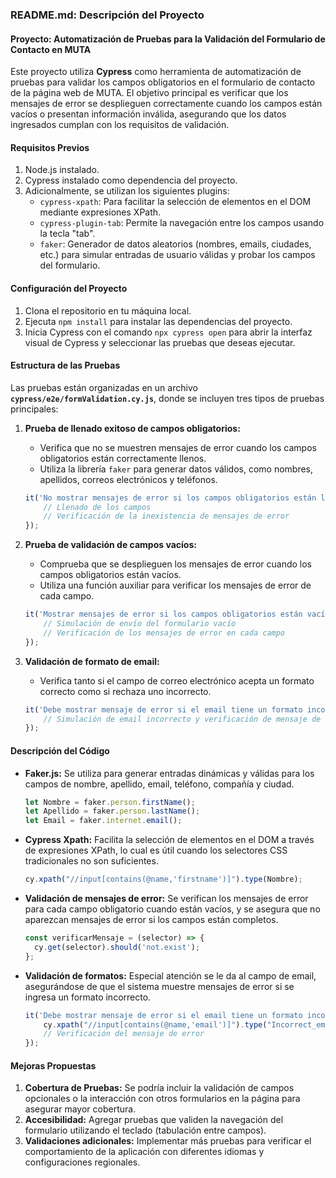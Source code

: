 ### README.md: Descripción del Proyecto

#### **Proyecto: Automatización de Pruebas para la Validación del Formulario de Contacto en MUTA**
Este proyecto utiliza **Cypress** como herramienta de automatización de pruebas para validar los campos obligatorios en el formulario de contacto de la página web de MUTA. El objetivo principal es verificar que los mensajes de error se desplieguen correctamente cuando los campos están vacíos o presentan información inválida, asegurando que los datos ingresados cumplan con los requisitos de validación.

#### **Requisitos Previos**
1. Node.js instalado.
2. Cypress instalado como dependencia del proyecto.
3. Adicionalmente, se utilizan los siguientes plugins:
   - `cypress-xpath`: Para facilitar la selección de elementos en el DOM mediante expresiones XPath.
   - `cypress-plugin-tab`: Permite la navegación entre los campos usando la tecla "tab".
   - `faker`: Generador de datos aleatorios (nombres, emails, ciudades, etc.) para simular entradas de usuario válidas y probar los campos del formulario.

#### **Configuración del Proyecto**
1. Clona el repositorio en tu máquina local.
2. Ejecuta `npm install` para instalar las dependencias del proyecto.
3. Inicia Cypress con el comando `npx cypress open` para abrir la interfaz visual de Cypress y seleccionar las pruebas que deseas ejecutar.

#### **Estructura de las Pruebas**
Las pruebas están organizadas en un archivo **`cypress/e2e/formValidation.cy.js`**, donde se incluyen tres tipos de pruebas principales:

1. **Prueba de llenado exitoso de campos obligatorios:**
   - Verifica que no se muestren mensajes de error cuando los campos obligatorios están correctamente llenos.
   - Utiliza la librería `faker` para generar datos válidos, como nombres, apellidos, correos electrónicos y teléfonos.

   ```javascript
   it('No mostrar mensajes de error si los campos obligatorios están llenos', () => {
       // Llenado de los campos
       // Verificación de la inexistencia de mensajes de error
   });
   ```

2. **Prueba de validación de campos vacíos:**
   - Comprueba que se desplieguen los mensajes de error cuando los campos obligatorios están vacíos.
   - Utiliza una función auxiliar para verificar los mensajes de error de cada campo.

   ```javascript
   it('Mostrar mensajes de error si los campos obligatorios están vacíos', () => {
       // Simulación de envío del formulario vacío
       // Verificación de los mensajes de error en cada campo
   });
   ```

3. **Validación de formato de email:**
   - Verifica tanto si el campo de correo electrónico acepta un formato correcto como si rechaza uno incorrecto.
   
   ```javascript
   it('Debe mostrar mensaje de error si el email tiene un formato incorrecto', () => {
       // Simulación de email incorrecto y verificación de mensaje de error
   });
   ```

#### **Descripción del Código**
- **Faker.js:** Se utiliza para generar entradas dinámicas y válidas para los campos de nombre, apellido, email, teléfono, compañía y ciudad.
  
  ```javascript
  let Nombre = faker.person.firstName();
  let Apellido = faker.person.lastName();
  let Email = faker.internet.email();
  ```

- **Cypress Xpath:** Facilita la selección de elementos en el DOM a través de expresiones XPath, lo cual es útil cuando los selectores CSS tradicionales no son suficientes.
  
  ```javascript
  cy.xpath("//input[contains(@name,'firstname')]").type(Nombre);
  ```

- **Validación de mensajes de error:** Se verifican los mensajes de error para cada campo obligatorio cuando están vacíos, y se asegura que no aparezcan mensajes de error si los campos están completos.
  
  ```javascript
  const verificarMensaje = (selector) => {
    cy.get(selector).should('not.exist');
  };
  ```

- **Validación de formatos:** Especial atención se le da al campo de email, asegurándose de que el sistema muestre mensajes de error si se ingresa un formato incorrecto.

  ```javascript
  it('Debe mostrar mensaje de error si el email tiene un formato incorrecto', () => {
      cy.xpath("//input[contains(@name,'email')]").type("Incorrect_email.com");
      // Verificación del mensaje de error
  });
  ```

#### **Mejoras Propuestas**
1. **Cobertura de Pruebas:** Se podría incluir la validación de campos opcionales o la interacción con otros formularios en la página para asegurar mayor cobertura.
2. **Accesibilidad:** Agregar pruebas que validen la navegación del formulario utilizando el teclado (tabulación entre campos).
3. **Validaciones adicionales:** Implementar más pruebas para verificar el comportamiento de la aplicación con diferentes idiomas y configuraciones regionales.


